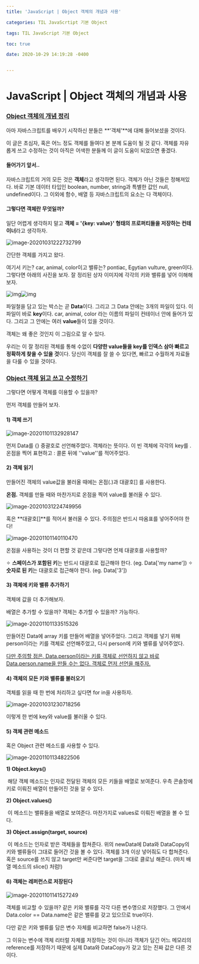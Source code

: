 ```yaml
---
title: 'JavaScript | Object 객체의 개념과 사용'

categories: TIL JavaScrtipt 기본 Object

tags: TIL JavaScript 기본 Object 

toc: true

date: 2020-10-29 14:19:28 -0400


---
```






# JavaScript | Object 객체의 개념과 사용





### <u>Object 객체의 개념 정리</u>

아마 자바스크립트를 배우기 시작하신 분들은 **'객체'**에 대해 들어보셨을 것이다.

이 글은 초심자, 혹은 어느 정도 객체를 들여다 본 분께 도움이 될 것 같다. 객체를 자유롭게 쓰고 수정하는 것이 아직은 어색한 분들께 이 글이 도움이 되었으면 좋겠다.



#### 들어가기 앞서.. 

자바스크립트의 거의 모든 것은  **객체**라고 생각하면 된다. 객체가 아닌 것들은 정해져있다. 바로 기본 데이터 타입인 boolean, number, string과 특별한 값인 null, undefined이다. 그 이외에 함수, 배열 등 자바스크립트의 요소는 다 객체이다.



#### 그렇다면 객체란 무엇일까?

일단 어렵게 생각하지 말고 **객체 = '{key: value}' 형태의 프로퍼티들을 저장하는 컨테이너**라고 생각하자.

![image-20201031222732799](/Users/edieko/coding/positiveko.github.io/_posts/2020-10-29-JavaScript-object.assets/image-20201031222732799.png)

간단한 객체를 가지고 왔다. 

여기서 키는? car, animal, color이고 밸류는? pontiac, Egytian vulture, green이다. 그렇다면 아래의 사진을 보자. 잘 정리된 상자 이미지에 각각의 키와 밸류를 넣어 이해해보자.



 ![img](/Users/edieko/coding/positiveko.github.io/_posts/2020-10-29-JavaScript-object.assets/image.png)![img](/Users/edieko/coding/positiveko.github.io/_posts/2020-10-29-JavaScript-object.assets/1553325719350_e5724b53410a3ea28d2a3e01f93d4fba.pn)

파일철을 담고 있는 박스는 곧 **Data**이다. 그리고 그 Data 안에는 3개의 파일이 있다. 이 파일이 바로 **key**이다. car, animal, color 라는 이름의 파일이 컨테이너 안에 들어가 있다. 그리고 그 안에는 여러 **value**들이 있을 것이다. 

객체는 왜 좋은 것인지 이 그림으로 알 수 있다.

우리는 이 잘 정리된 객체를 통해 수없이 **다양한 value들을 key를 인덱스 삼아 빠르고 정확하게 찾을 수 있을 것**이다. 당신이 객체를 잘 쓸 수 있다면, 빠르고 수월하게 자료들을 다룰 수 있을 것이다. 





### <u>Object 객체 읽고 쓰고 수정하기</u>

그렇다면 어떻게 객체를 이용할 수 있을까?

먼저 객체를 만들어 보자. 

#### 1) 객체 쓰기

![image-20201101132928147](/Users/edieko/coding/positiveko.github.io/_posts/image-20201101132928147.png)

먼저 Data를 {} 중괄호로 선언해주었다. 객체라는 뜻이다. 
이 빈 객체에 각각의 key를 . 온점을 찍어 표현하고 : 콜론 뒤에 ''value''를 적어주었다. 



#### 2) 객체 읽기 

만들어진 객체의 value값을 불러올 때에는 온점(.)과 대괄호[] 를 사용한다.

**온점.** 객체를 만들 때와 마찬가지로 온점을 찍어 value를 불러올 수 있다. 

![image-20201031224749956](/Users/edieko/coding/positiveko.github.io/_posts/image-20201031224749956.png)

혹은 **대괄호[]**를 적어서 불러올 수 있다. 주의점은 반드시 따옴표를 넣어주어야 한다!

![image-20201101140110470](/Users/edieko/coding/positiveko.github.io/_posts/2020-10-29-JavaScript-object.assets/image-20201101140110470.png)

온점을 사용하는 것이 더 편할 것 같은데 그렇다면 언제 대괄호를 사용할까?

✧ **스페이스가 포함된 키**는 반드시 대괄호로 접근해야 한다. (eg. Data['my name'])
✧ **숫자로 된 키**는 대괄호로 접근해야 한다. (eg. Data['3'])







#### 3) 객체에 키와 밸류 추가하기

객체에 값을 더 추가해보자.

배열은 추가할 수 있을까? 객체는 추가할 수 있을까? 가능하다.

![image-20201101133515326](/Users/edieko/coding/positiveko.github.io/_posts/image-20201101133515326.png)

만들어진 Data에 array 키를 만들어 배열을 넣어주었다. 
그리고 객체를 넣기 위해 person이라는 키를 객체로 선언해주었고, 다시 person에 키와 밸류를 넣어주었다. 

<u>다만 주의할 점은, Data.person이라는 키를 객체로 선언하지 않고 바로 Data.person.name을 만들 수는 없다. 객체로 먼저 선언을 해주자.</u>



#### 4) 객체의 모든 키와 밸류를 불러오기

객체를 읽을 때 한 번에 처리하고 싶다면 for in을 사용하자.

![image-20201031230718256](/Users/edieko/coding/positiveko.github.io/_posts/2020-10-29-JavaScript-object.assets/image-20201031230718256.png)

이렇게 한 번에 key와 value를 불러올 수 있다.



#### 5) 객체 관련 메소드

혹은 Object 관련 메소드를 사용할 수 있다.

![image-20201101134822506](/Users/edieko/coding/positiveko.github.io/_posts/image-20201101134822506.png)

**1) Object.keys()**

​	해당 객체 메소드는 인자로 전달된 객체의 모든 키들을 배열로 보여준다. 우측 콘솔창에 키로 이뤄진 배열이 만들어진 것을 알 수 있다.

**2) Object.values()**

​	이 메소드는 밸류들을 배열로 보여준다. 마찬가지로 values로 이뤄진 배열을 볼 수 있다.

**3) Object.assign(target, source)**

​	이 메소드는 인자로 받은 객체들을 합쳐준다. 위의 newData에 Data와 DataCopy의 키와 밸류들이 그대로 들어간 것을 볼 수 있다. 객체를 3개 이상 넣어줘도 다 합쳐준다. 혹은 source를 쓰지 않고 target만 써준다면 target을 그대로 클로닝 해준다. (마치 배열 메소드의 slice() 처럼!)



#### 6) 객체는 레퍼런스로 저장된다 

![image-20201101141527249](/Users/edieko/coding/positiveko.github.io/_posts/image-20201101141527249.png)

객체를 비교할 수 있을까? 같은 키와 밸류를 각각 다른 변수명으로 저장했다. 
그 안에서 Data.color == Data.name은 같은 밸류를 갖고 있으므로 true이다.

다만 같은 키와 밸류를 담은 변수 자체를 비교하면 false가 나온다. 

그 이유는 변수에 객체 리터럴 자체를 저장하는 것이 아니라 객체가 담긴 어느 메모리의 reference를 저장하기 때문에 실제 Data와 DataCopy가 갖고 있는 진짜 값은 다른 것이다. 





